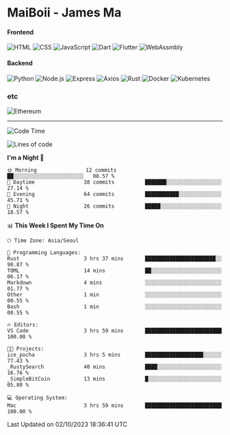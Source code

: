 # MaiBoii - James Ma

#### Frontend
![HTML](https://img.shields.io/badge/-HTML-E34F26?style=flat-square&logo=html5&logoColor=white)
![CSS](https://img.shields.io/badge/-CSS-1572B6?style=flat-square&logo=css3)
![JavaScript](https://img.shields.io/badge/-JavaScript-F7DF1E?style=flat-square&logo=javascript&logoColor=black)
![Dart](https://img.shields.io/badge/-Dart-0175C2?style=flat-square&logo=dart)
![Flutter](https://img.shields.io/badge/-Flutter-02569B?style=flat-square&logo=flutter)
![WebAssmbly](https://img.shields.io/badge/-WebAssembly-654FF0?style=flat-square&logo=webassembly&logoColor=white)


#### Backend
![Python](https://img.shields.io/badge/-Python-3776AB?style=flat-square&logo=python&logoColor=white)
![Node.js](https://img.shields.io/badge/-Node.js-339933?style=flat-square&logo=node.js&logoColor=white)
![Express](https://img.shields.io/badge/-Express-339933?style=flat-square&logo=express&logoColor=white)
![Axios](https://img.shields.io/badge/-Axios-5A29E4?style=flat-square&logo=axios&logoColor=white)
![Rust](https://img.shields.io/badge/-Rust-000000?style=flat-square&logo=rust&logoColor=white)
![Docker](https://img.shields.io/badge/-Docker-2496ED?style=flat-square&logo=docker&logoColor=white)
![Kubernetes](https://img.shields.io/badge/-Kubernetes-326CE5?style=flat-square&logo=kubernetes&logoColor=white)


### etc
![Ethereum](https://img.shields.io/badge/-Ethereum-3C3C3D?style=flat-square&logo=ethereum&logoColor=white)

---
<!--START_SECTION:waka-->
![Code Time](http://img.shields.io/badge/Code%20Time-680%20hrs%2040%20mins-blue)

![Lines of code](https://img.shields.io/badge/From%20Hello%20World%20I%27ve%20Written-55.9%20thousand%20lines%20of%20code-blue)

**I'm a Night 🦉** 

```text
🌞 Morning                12 commits          ██░░░░░░░░░░░░░░░░░░░░░░░   08.57 % 
🌆 Daytime                38 commits          ███████░░░░░░░░░░░░░░░░░░   27.14 % 
🌃 Evening                64 commits          ███████████░░░░░░░░░░░░░░   45.71 % 
🌙 Night                  26 commits          █████░░░░░░░░░░░░░░░░░░░░   18.57 % 
```


📊 **This Week I Spent My Time On** 

```text
🕑︎ Time Zone: Asia/Seoul

💬 Programming Languages: 
Rust                     3 hrs 37 mins       ███████████████████████░░   90.87 % 
TOML                     14 mins             ██░░░░░░░░░░░░░░░░░░░░░░░   06.17 % 
Markdown                 4 mins              ░░░░░░░░░░░░░░░░░░░░░░░░░   01.77 % 
Other                    1 min               ░░░░░░░░░░░░░░░░░░░░░░░░░   00.55 % 
Bash                     1 min               ░░░░░░░░░░░░░░░░░░░░░░░░░   00.55 % 

🔥 Editors: 
VS Code                  3 hrs 59 mins       █████████████████████████   100.00 % 

🐱‍💻 Projects: 
ice_pocha                3 hrs 5 mins        ███████████████████░░░░░░   77.43 % 
_RustySearch             40 mins             ████░░░░░░░░░░░░░░░░░░░░░   16.76 % 
_SimpleBitCoin           13 mins             █░░░░░░░░░░░░░░░░░░░░░░░░   05.80 % 

💻 Operating System: 
Mac                      3 hrs 59 mins       █████████████████████████   100.00 % 
```


 Last Updated on 02/10/2023 18:36:41 UTC
<!--END_SECTION:waka-->

